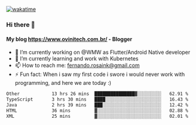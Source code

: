 [![wakatime](https://wakatime.com/badge/user/d5892087-17e6-46ab-8384-91a71a9b88d8.svg)](https://wakatime.com/@d5892087-17e6-46ab-8384-91a71a9b88d8)
### Hi there 👋

#### My blog https://www.ovinitech.com.br/ - Blogger

- 🔭 I’m currently working on @WMW as Flutter/Android Native developer
- 🌱 I’m currently learning and work with Kubernetes
- 📫 How to reach me: fernando.rosaink@gmail.com 
- ⚡ Fun fact: When i saw my first code i swore i would never work with programming, and here we are today :)

<!--START_SECTION:waka-->

```txt
Other            13 hrs 26 mins  ███████████████▓░░░░░░░░░   62.91 %
TypeScript       3 hrs 30 mins   ████░░░░░░░░░░░░░░░░░░░░░   16.43 %
Java             2 hrs 39 mins   ███░░░░░░░░░░░░░░░░░░░░░░   12.42 %
HTML             36 mins         ▓░░░░░░░░░░░░░░░░░░░░░░░░   02.88 %
XML              25 mins         ▓░░░░░░░░░░░░░░░░░░░░░░░░   02.01 %
```

<!--END_SECTION:waka-->
